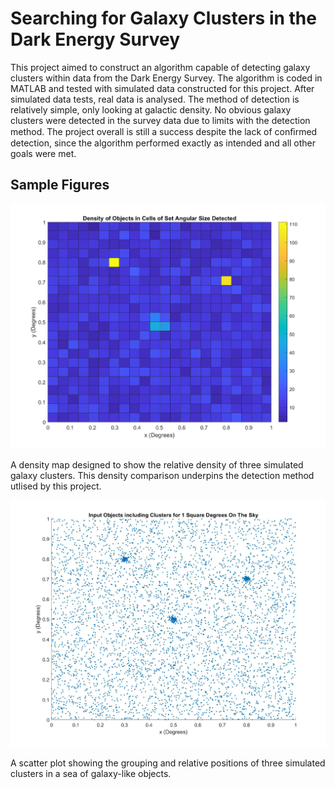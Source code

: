 # Searching for Galaxy Clusters in the Dark Energy Survey
 
This project aimed to construct an algorithm capable of detecting galaxy clusters within data from the Dark Energy Survey. The algorithm is coded in MATLAB and tested with simulated data constructed for this project. After simulated data tests, real data is analysed. The method of detection is relatively simple, only looking at galactic density. No obvious galaxy clusters were detected in the survey data due to limits with the detection method. The project overall is still a success despite the lack of conﬁrmed detection, since the algorithm performed exactly as intended and all other goals were met.

## Sample Figures

![Simulating 3 Clusters and Mapping their Relative Density](Figures/Count_in_Cells_3_Clusters.jpg "Simulating 3 Clusters and Mapping their Relative Density")

A density map designed to show the relative density of three simulated galaxy clusters. This density comparison underpins the detection method utlised by this project. 


![Scatter Plot Showing Relative Positioning of 3 Simulated Galaxy Clusters](Figures/Scatter_Plot_3_Clusters.jpg "Scatter Plot Showing Relative Positioning of 3 Simulated Galaxy Clusters")

A scatter plot showing the grouping and relative positions of three simulated clusters in a sea of galaxy-like objects.
